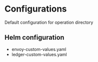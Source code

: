 # Configurations

Default configuration for operation directory

## Helm configuration

- envoy-custom-values.yaml
- ledger-custom-values.yaml
